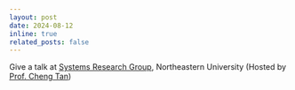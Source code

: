 ```yaml
---
layout: post
date: 2024-08-12
inline: true
related_posts: false
---
```


Give a talk at [Systems Research Group](https://srg.khoury.northeastern.edu/), Northeastern University (Hosted by [Prof. Cheng Tan](https://naizhengtan.github.io/))
